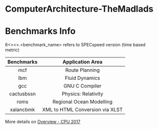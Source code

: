 # ComputerArchitecture-TheMadlads



# Benchmarks Info
6<_><_>.<benchmark_name> refers to SPECspeed version (time based metric)


| Benchmarks | Application Area                 |
|:----------:|:--------------------------------:|	
| mcf        | Route Planning                   |
| lbm        | Fluid Dynamics                   |
| gcc        | GNU C Compiler                   |
| cactusbssn | Physics: Relativity              |
| roms       | Regional Ocean Modelling         |
| xalancbmk  | XML to HTML Conversion via XLST  |

More details on [Overview - CPU 2017](https://www.spec.org/cpu2017/Docs/overview.html#benchmarks)
